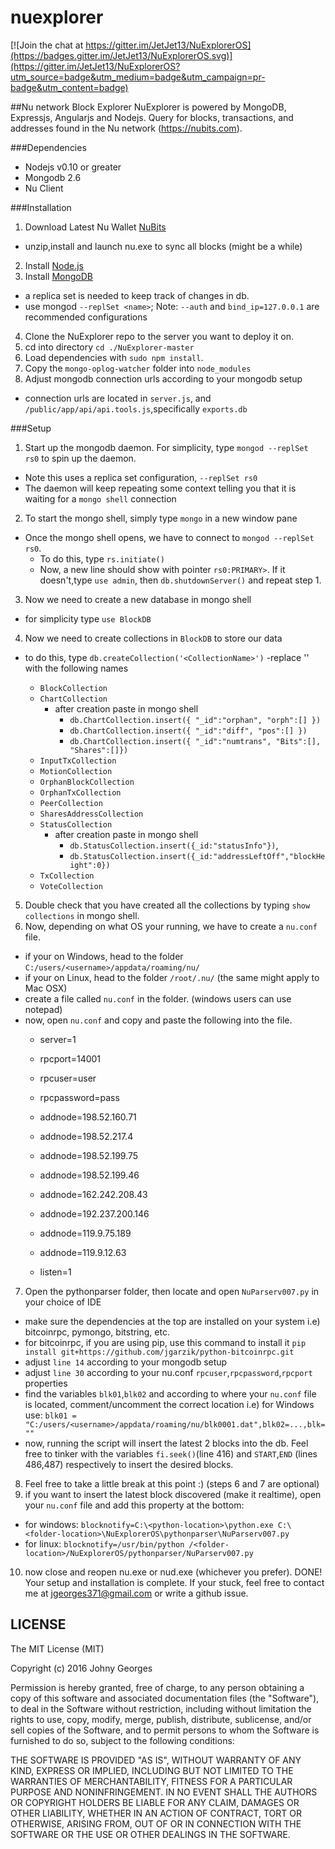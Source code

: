 nuexplorer
==========

[![Join the chat at https://gitter.im/JetJet13/NuExplorerOS](https://badges.gitter.im/JetJet13/NuExplorerOS.svg)](https://gitter.im/JetJet13/NuExplorerOS?utm_source=badge&utm_medium=badge&utm_campaign=pr-badge&utm_content=badge)

##Nu network Block Explorer
NuExplorer is powered by MongoDB, Expressjs, Angularjs and Nodejs. Query for blocks, transactions, and addresses found in the Nu network (https://nubits.com).

###Dependencies
- Nodejs v0.10 or greater
- Mongodb 2.6
- Nu Client

###Installation
1. Download Latest Nu Wallet [NuBits](https://nubits.com/download)
  - unzip,install and launch nu.exe to sync all blocks (might be a while)
2. Install [Node.js](https://nodejs.org/)
3. Install [MongoDB](https://mongodb.org/)
  - a replica set is needed to keep track of changes in db.
  - use mongod `--replSet <name>`; Note: `--auth` and `bind_ip=127.0.0.1` are recommended configurations
4. Clone the NuExplorer repo to the server you want to deploy it on.
5. cd into directory `cd ./NuExplorer-master`
5. Load dependencies with `sudo npm install`.
6. Copy the `mongo-oplog-watcher` folder into `node_modules`
7. Adjust mongodb connection urls according to your mongodb setup
  - connection urls are located in `server.js`, and `/public/app/api/api.tools.js`,specifically `exports.db` 

###Setup
1. Start up the mongodb daemon. For simplicity, type `mongod --replSet rs0` to spin up the daemon.
  - Note this uses a replica set configuration, `--replSet rs0`
  - The daemon will keep repeating some context telling you that it is waiting for a `mongo shell` connection
2. To start the mongo shell, simply type `mongo` in a new window pane
  - Once the mongo shell opens, we have to connect to `mongod --replSet rs0`.
    - To do this, type `rs.initiate()`
    - Now, a new line should show with pointer `rs0:PRIMARY>`. If it doesn't,type `use admin`, then `db.shutdownServer()` and repeat step 1.
3. Now we need to create a new database in mongo shell
  - for simplicity type `use BlockDB`
4. Now we need to create collections in `BlockDB` to store our data
  - to do this, type `db.createCollection('<CollectionName>')`
    -replace '<CollectionName>' with the following names
    - `BlockCollection`
    - `ChartCollection`
      - after creation paste in mongo shell
        - `db.ChartCollection.insert({ "_id":"orphan", "orph":[] })`
        - `db.ChartCollection.insert({ "_id":"diff", "pos":[] })`
        - `db.ChartCollection.insert({ "_id":"numtrans", "Bits":[], "Shares":[]})`
    - `InputTxCollection`
    - `MotionCollection`
    - `OrphanBlockCollection`
    - `OrphanTxCollection`
    - `PeerCollection`
    - `SharesAddressCollection`
    - `StatusCollection`
      - after creation paste in mongo shell 
        - `db.StatusCollection.insert({_id:"statusInfo"})`,
        - `db.StatusCollection.insert({_id:"addressLeftOff","blockHeight":0})`
    - `TxCollection`
    - `VoteCollection`
5. Double check that you have created all the collections by typing `show collections` in mongo shell.
6. Now, depending on what OS your running, we have to create a `nu.conf` file.
  - if your on Windows, head to the folder `C:/users/<username>/appdata/roaming/nu/`
  - if your on Linux, head to the folder `/root/.nu/` (the same might apply to Mac OSX)
  - create a file called `nu.conf` in the folder. (windows users can use notepad)
  - now, open `nu.conf` and copy and paste the following into the file.
    - server=1                                                                      
                                                                                    
    - rpcport=14001                                                                       
    - rpcuser=user                                                                        
    - rpcpassword=pass                                                                    
                                                                                    
    - addnode=198.52.160.71                                                               
    - addnode=198.52.217.4                                                                
    - addnode=198.52.199.75                                                               
    - addnode=198.52.199.46                                                               
    - addnode=162.242.208.43                                                              
    - addnode=192.237.200.146                                                             
    - addnode=119.9.75.189                                                                
    - addnode=119.9.12.63                                                                 
    - listen=1 
7. Open the pythonparser folder, then locate and open `NuParserv007.py` in your choice of IDE
  - make sure the dependencies at the top are installed on your system i.e) bitcoinrpc, pymongo, bitstring, etc.
  - for bitcoinrpc, if you are using pip, use this command to install it `pip install git+https://github.com/jgarzik/python-bitcoinrpc.git`
  - adjust `line 14` according to your mongodb setup
  - adjust `line 30` according to your nu.conf `rpcuser`,`rpcpassword`,`rpcport` properties
  - find the variables `blk01`,`blk02` and according to where your `nu.conf` file is located, comment/uncomment
    the correct location 
    i.e) for Windows use: `blk01 = "C:/users/<username>/appdata/roaming/nu/blk0001.dat",blk02=...,blk=""`
  - now, running the script will insert the latest 2 blocks into the db. Feel free to tinker with
    the variables `fi.seek()`(line 416) and `START`,`END` (lines 486,487) respectively to insert the desired blocks.
8. Feel free to take a little break at this point :) (steps 6 and 7 are optional)
9. if you want to insert the latest block discovered (make it realtime), open your `nu.conf` file and add this property 
at the bottom:
  - for windows: `blocknotify=C:\<python-location>\python.exe C:\<folder-location>\NuExplorerOS\pythonparser\NuParserv007.py`
  - for linux: `blocknotify=/usr/bin/python /<folder-location>/NuExplorerOS/pythonparser/NuParserv007.py`
10. now close and reopen nu.exe or nud.exe (whichever you prefer).
DONE! Your setup and installation is complete.
If your stuck, feel free to contact me at jgeorges371@gmail.com or write a github issue. 
 


LICENSE
----------------------------
The MIT License (MIT)

Copyright (c) 2016 Johny Georges

Permission is hereby granted, free of charge, to any person obtaining a copy of this software and associated documentation files (the "Software"), to deal in the Software without restriction, including without limitation the rights to use, copy, modify, merge, publish, distribute, sublicense, and/or sell copies of the Software, and to permit persons to whom the Software is furnished to do so, subject to the following conditions:

THE SOFTWARE IS PROVIDED "AS IS", WITHOUT WARRANTY OF ANY KIND, EXPRESS OR IMPLIED, INCLUDING BUT NOT LIMITED TO THE WARRANTIES OF MERCHANTABILITY, FITNESS FOR A PARTICULAR PURPOSE AND NONINFRINGEMENT. IN NO EVENT SHALL THE AUTHORS OR COPYRIGHT HOLDERS BE LIABLE FOR ANY CLAIM, DAMAGES OR OTHER LIABILITY, WHETHER IN AN ACTION OF CONTRACT, TORT OR OTHERWISE, ARISING FROM, OUT OF OR IN CONNECTION WITH THE SOFTWARE OR THE USE OR OTHER DEALINGS IN THE SOFTWARE.